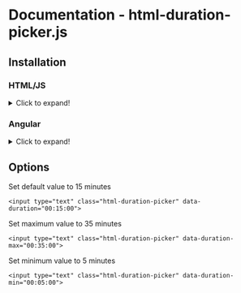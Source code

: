 Documentation - html-duration-picker.js
=========

Installation
------

### HTML/JS
<details>
  <summary>Click to expand!</summary>
  
#### Installation


**Option 1 (CDN)**

Include it in your HTML file, just before the ```</body>``` tag. Like this:

```
<script src="https://cdn.jsdelivr.net/npm/html-duration-picker/dist/html-duration-picker.min.js"></script>
</body>
```

**Option 2 (Download and Include)**

1. To start using html-duration-picker, just download [html-duration-picker.min.js](https://github.com/nadchif/html-duration-picker.js/dist/html-duration-picker.min.js) from the [dist/](https://github.com/nadchif/html-duration-picker.js/dist/) folder.

2. Include it in your HTML file, just before the ```</body>``` tag. Like this:

```
<script src="html-duration-picker.min.js"></script>
</body>
```

#### Usage

Add a ```html-duration-picker``` class on any ```<input>``` box. Like this:

```
<input class="html-duration-picker">
```

To update dynamically loaded input boxes, you execute
```
HtmlDurationPicker.refresh();
```

That's it! Let the magic happen!
</details>


### Angular
<details>
  <summary>Click to expand!</summary>
    
#### Installation
Install the package via npm
```
npm i html-duration-picker
```

#### Usage

1. Import the package in your Component
```
import * as HtmlDurationPicker from 'html-duration-picker';
```
2. Add a ```html-duration-picker``` class on any ```<input>``` box. Like this:
```
<input type="text" [className]="'html-duration-picker'">
```
3. Initialize the HtmlDurationPicker for the Component
```
  ngAfterViewInit() {
    HtmlDurationPicker.init();
  }
```

To update dynamically loaded input boxes, you execute
```
HtmlDurationPicker.refresh();
```
  
That's it! Let the magic happen!
</details>

Options
------

Set default value to 15 minutes 
```
<input type="text" class="html-duration-picker" data-duration="00:15:00">
```

Set maximum value to 35 minutes
```
<input type="text" class="html-duration-picker" data-duration-max="00:35:00">
```

Set minimum value to 5 minutes 
```
<input type="text" class="html-duration-picker" data-duration-min="00:05:00">
```


